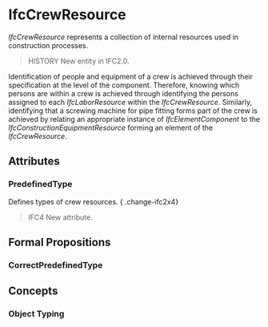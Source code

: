 # IfcCrewResource

_IfcCrewResource_ represents a collection of internal resources used in construction processes.

> HISTORY New entity in IFC2.0.

Identification of people and equipment of a crew is achieved through their specification at the level of the component. Therefore, knowing which persons are within a crew is achieved through identifying the persons assigned to each _IfcLaborResource_ within the _IfcCrewResource_. Similarly, identifying that a screwing machine for pipe fitting forms part of the crew is achieved by relating an appropriate instance of _IfcElementComponent_ to the _IfcConstructionEquipmentResource_ forming an element of the _IfcCrewResource_.

## Attributes

### PredefinedType
Defines types of crew resources.
{ .change-ifc2x4}
> IFC4 New attribute.

## Formal Propositions

### CorrectPredefinedType

## Concepts

### Object Typing



